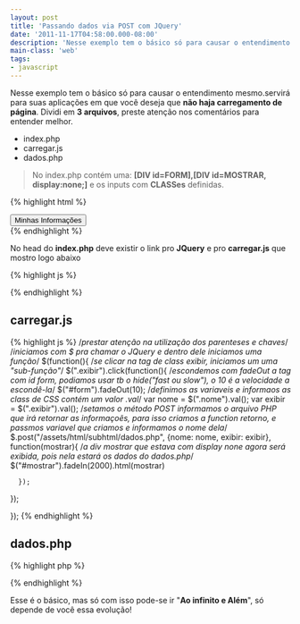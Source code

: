 ```yaml
---
layout: post
title: 'Passando dados via POST com JQuery'
date: '2011-11-17T04:58:00.000-08:00'
description: 'Nesse exemplo tem o básico só para causar o entendimento mesmo.servirá para suas aplicações em que você deseja que não haja carregamento de página.'
main-class: 'web'
tags:
- javascript
---
```


Nesse exemplo tem o básico só para causar o entendimento mesmo.servirá para suas aplicações em que você deseja que __não haja carregamento de página__. Dividi em __3 arquivos__, preste atenção nos comentários para entender melhor.

- index.php
- carregar.js
- dados.php


> No index.php contém uma: __[DIV id=FORM],[DIV id=MOSTRAR, display:none;]__ e os inputs com __CLASSes__ definidas.

{% highlight html %}
<div id="form">
  <input type="hidden" name="nome" value="Marcos" class="nome" />
  <input type="submit" name="exibir" value="Minhas Informações" class="exibir" />         
</div><!--FORM-->
<div id="mostrar" style="display:none;"></div>
{% endhighlight %}


No head do __index.php__ deve existir o link pro __JQuery__ e pro __carregar.js__ que mostro logo abaixo

{% highlight js %}

<script type="text/javascript" src="http://ajax.googleapis.com/ajax/libs/jquery/1.4.2/jquery.min.js"></script>


<script type="text/javascript" src="carregamento.js"></script>

{% endhighlight %}

## carregar.js

{% highlight js %}
/*prestar atenção na utilização dos parenteses e chaves*/
/*iniciamos com $ pra chamar o JQuery e dentro dele iniciamos uma função*/
$(function(){
/*se clicar na tag de class exibir, iniciamos um uma "sub-função"*/
 $(".exibir").click(function(){
 /*escondemos com fadeOut a tag com id form, podiamos usar tb o hide("fast ou slow"), o 10 é a velocidade a escondê-la*/
   $("#form").fadeOut(10);
   /*definimos as variaveis e informaos as class de CSS contém um valor .val*/
   var nome = $(".nome").val();
   var exibir = $(".exibir").val();
   /*setamos o método POST informamos o arquivo PHP que irá retornar as informaçoẽs, para isso criamos a function retorno, e passmos variavel que criamos e informamos o nome dela*/
   $.post("/assets/html/subhtml/dados.php", {nome: nome, exibir: exibir}, function(mostrar){
   /*a div mostrar que estava com display none agora será exibida, pois nela estará os dados do dados.php*/
   $("#mostrar").fadeIn(2000).html(mostrar)       

      });
  });

});
{% endhighlight %}

## dados.php

{% highlight php %}
<?php
  extract($_POST);
  if(isset($exibir)){
    echo "O valor do nome é: ".$nome;
  }else{
    echo "Sem valor no isset";
  }
?>
{% endhighlight %}

Esse é o básico, mas só com isso pode-se ir "__Ao infinito e Além__", só depende de você essa evolução!

<script async src="https://pagead2.googlesyndication.com/pagead/js/adsbygoogle.js"></script>

<!-- Informat -->
<ins class="adsbygoogle"
 style="display:block"
 data-ad-client="ca-pub-2838251107855362"
 data-ad-slot="2327980059"
 data-ad-format="auto"
 data-full-width-responsive="true"></ins>

<script>
(adsbygoogle = window.adsbygoogle || []).push({});
</script>

